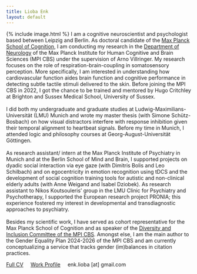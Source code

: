```yaml
---
title: Lioba Enk
layout: default
---
```


{% include image.html %} I am a cognitive neuroscientist and psychologist based between Leipzig and Berlin. As doctoral candidate of the [Max Planck School of Cognition](https://cognition.maxplanckschools.org/en/doctoral-candidates/lioba-enk), I am conducting my research in the [Department of Neurology](https://www.cbs.mpg.de/person/enk/1770355) of the Max Planck Institute for Human Cognitive and Brain Sciences (MPI CBS) under the supervision of Arno Villringer. My research focuses on the role of respiration-brain-coupling in somatosensory perception. More specifically, I am interested in understanding how cardiovascular function aides brain function and cognitive performance in detecting subtle tactile stimuli delivered to the skin. Before joining the MPI CBS in 2022, I got the chance to be trained and mentored by Hugo Critchley at Brighton and Sussex Medical School, University of Sussex.<br><br>
I did both my undergraduate and graduate studies at Ludwig-Maximilians-Universität (LMU) Munich and wrote my master thesis (with Simone Schütz-Bosbach) on how visual distractors interfere with response inhibition given their temporal alignment to heartbeat signals. Before my time in Munich, I attended logic and philosophy courses at Georg-August-Universität Göttingen.<br><br>
As research assistant/ intern at the Max Planck Institute of Psychiatry in Munich and at the Berlin School of Mind and Brain, I supported projects on dyadic social interaction via eye gaze (with Dimitris Bolis and Leo Schilbach) and on egocentricity in emotion recognition using tDCS and the development of social cognition training tools for autistic and non-clinical elderly adults (with Anne Weigand and Isabel Dziobek). As research assistant to Nikos Koutsouleris’ group in the LMU Clinic for Psychiatry and Psychotherapy, I supported the European research project PRONIA; this experience fostered my interest in developmental and transdiagnostic approaches to psychiatry.<br><br>
Besides my scientific work, I have served as cohort representative for the Max Planck School of Cognition and as speaker of the [Diversity and Inclusion Committee of the MPI CBS](https://www.cbs.mpg.de/diversity-inclusion-committee). Amongst else, I am the main author to the Gender Equality Plan 2024-2026 of the MPI CBS and am currently conceptualizing a service that tracks gender (im)balances in citation practices.


<a href="/assets/pdfs/Enk_CV.pdf" target="_blank">Full CV</a> &nbsp; &nbsp;
<a href="https://www.cbs.mpg.de/person/enk/1770355" target="_blank">Work Profile</a> &nbsp; &nbsp;
enk.lioba [at] gmail.com



